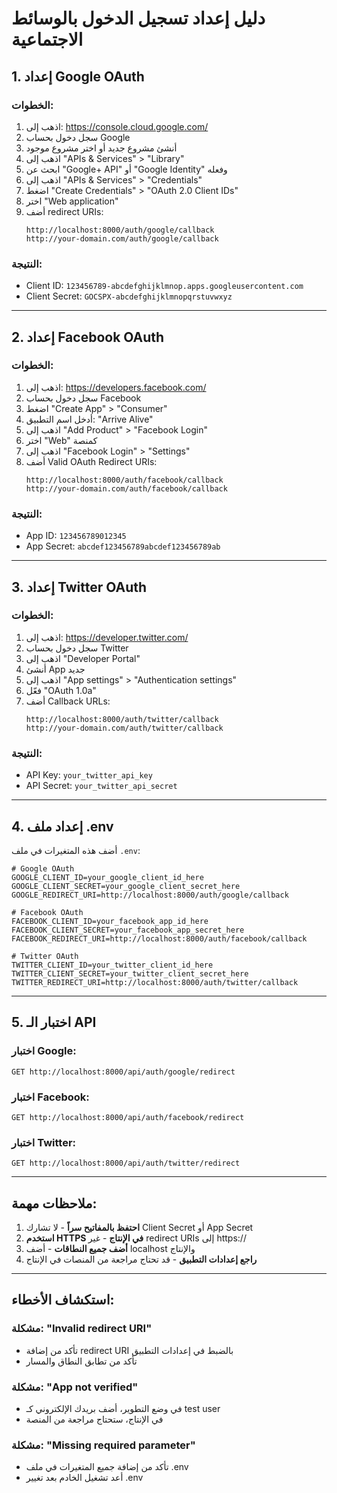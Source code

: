 # دليل إعداد تسجيل الدخول بالوسائط الاجتماعية

## 1. إعداد Google OAuth

### الخطوات:
1. اذهب إلى: https://console.cloud.google.com/
2. سجل دخول بحساب Google
3. أنشئ مشروع جديد أو اختر مشروع موجود
4. اذهب إلى "APIs & Services" > "Library"
5. ابحث عن "Google+ API" أو "Google Identity" وفعله
6. اذهب إلى "APIs & Services" > "Credentials"
7. اضغط "Create Credentials" > "OAuth 2.0 Client IDs"
8. اختر "Web application"
9. أضف redirect URIs:
   ```
   http://localhost:8000/auth/google/callback
   http://your-domain.com/auth/google/callback
   ```

### النتيجة:
- Client ID: `123456789-abcdefghijklmnop.apps.googleusercontent.com`
- Client Secret: `GOCSPX-abcdefghijklmnopqrstuvwxyz`

---

## 2. إعداد Facebook OAuth

### الخطوات:
1. اذهب إلى: https://developers.facebook.com/
2. سجل دخول بحساب Facebook
3. اضغط "Create App" > "Consumer"
4. أدخل اسم التطبيق: "Arrive Alive"
5. اذهب إلى "Add Product" > "Facebook Login"
6. اختر "Web" كمنصة
7. اذهب إلى "Facebook Login" > "Settings"
8. أضف Valid OAuth Redirect URIs:
   ```
   http://localhost:8000/auth/facebook/callback
   http://your-domain.com/auth/facebook/callback
   ```

### النتيجة:
- App ID: `123456789012345`
- App Secret: `abcdef123456789abcdef123456789ab`

---

## 3. إعداد Twitter OAuth

### الخطوات:
1. اذهب إلى: https://developer.twitter.com/
2. سجل دخول بحساب Twitter
3. اذهب إلى "Developer Portal"
4. أنشئ App جديد
5. اذهب إلى "App settings" > "Authentication settings"
6. فعّل "OAuth 1.0a"
7. أضف Callback URLs:
   ```
   http://localhost:8000/auth/twitter/callback
   http://your-domain.com/auth/twitter/callback
   ```

### النتيجة:
- API Key: `your_twitter_api_key`
- API Secret: `your_twitter_api_secret`

---

## 4. إعداد ملف .env

أضف هذه المتغيرات في ملف `.env`:

```env
# Google OAuth
GOOGLE_CLIENT_ID=your_google_client_id_here
GOOGLE_CLIENT_SECRET=your_google_client_secret_here
GOOGLE_REDIRECT_URI=http://localhost:8000/auth/google/callback

# Facebook OAuth
FACEBOOK_CLIENT_ID=your_facebook_app_id_here
FACEBOOK_CLIENT_SECRET=your_facebook_app_secret_here
FACEBOOK_REDIRECT_URI=http://localhost:8000/auth/facebook/callback

# Twitter OAuth
TWITTER_CLIENT_ID=your_twitter_client_id_here
TWITTER_CLIENT_SECRET=your_twitter_client_secret_here
TWITTER_REDIRECT_URI=http://localhost:8000/auth/twitter/callback
```

---

## 5. اختبار الـ API

### اختبار Google:
```
GET http://localhost:8000/api/auth/google/redirect
```

### اختبار Facebook:
```
GET http://localhost:8000/api/auth/facebook/redirect
```

### اختبار Twitter:
```
GET http://localhost:8000/api/auth/twitter/redirect
```

---

## ملاحظات مهمة:

1. **احتفظ بالمفاتيح سراً** - لا تشارك Client Secret أو App Secret
2. **استخدم HTTPS في الإنتاج** - غير redirect URIs إلى https://
3. **أضف جميع النطاقات** - أضف localhost والإنتاج
4. **راجع إعدادات التطبيق** - قد تحتاج مراجعة من المنصات في الإنتاج

---

## استكشاف الأخطاء:

### مشكلة: "Invalid redirect URI"
- تأكد من إضافة redirect URI بالضبط في إعدادات التطبيق
- تأكد من تطابق النطاق والمسار

### مشكلة: "App not verified"
- في وضع التطوير، أضف بريدك الإلكتروني كـ test user
- في الإنتاج، ستحتاج مراجعة من المنصة

### مشكلة: "Missing required parameter"
- تأكد من إضافة جميع المتغيرات في ملف .env
- أعد تشغيل الخادم بعد تغيير .env 